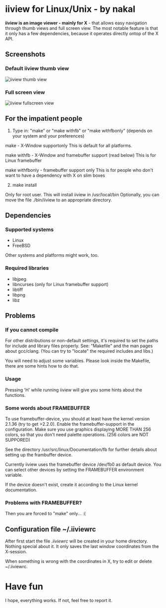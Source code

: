 
# iiview for Linux/Unix - by nakal

**iiview is an image viewer - mainly for X** - that allows
easy navigation through thumb views and full screen
view. The most notable feature is that it only has a
few dependencies, because it operates directly ontop of
the X API.

## Screenshots

### Default iiview thumb view

![iiview thumb view](https://lh4.googleusercontent.com/-SBk3VMOES9o/VIxf2Y3XOXI/AAAAAAAAGHo/lMfC2rUoM3A/w862-h767-no/iiview-thumbview.jpg)

### Full screen view

![iiview fullscreen view](https://lh3.googleusercontent.com/-yvELjirxeDU/VIxf1jAjcgI/AAAAAAAAGHg/adbFDgRh0Qk/w862-h767-no/iiview-fullscreen.jpg)

## For the impatient people

1) Type in: "make" or "make withfb" or "make withfbonly"
(depends on your system and your preferences)

make		- X-Window supportonly
		  This is default for all platforms.

make withfb     - X-Window and framebuffer support (read below)
		  This is for Linux framebuffer

make withfbonly - framebuffer support only
		  This is for people who don't want to have
		  a dependency with X on slim boxes

2) make install

Only for root user. This will install iiview in /usr/local/bin
Optionally, you can move the file ./bin/iiview to an
appropriate directory.


## Dependencies

### Supported systems

- Linux
- FreeBSD

Other systems and platforms might work, too.

### Required libraries

* libjpeg
* libncurses (only for Linux framebuffer support)
* libtiff
* libpng
* libz

## Problems

### If you cannot compile

For other distributions or non-default settings,
it's required to set the paths for include and
library files properly. See: "Makefile" and the
man pages about gcc/clang.
(You can try to "locate" the required includes
and libs.)

You will need to adjust some variables.
Please look inside the Makefile, there are
some hints how to do that.

### Usage

Pressing 'H' while running iiview will
give you some hints about the functions.

### Some words about FRAMEBUFFER

To use framebuffer-device, you should at least have
the kernel version 2.1.36 (try to get >2.2.0).
Enable the framebuffer-support in the configuration.
Make sure you use graphics displaying MORE THAN
256 colors, so that you don't need palette operations.
(256 colors are NOT SUPPORED)

See the directory /usr/src/linux/Documentation/fb
for further details about setting up the frambuffer
device.

Currently iiview uses the framebuffer device /dev/fb0
as default device. You can select other devices by
setting the FRAMEBUFFER environment variable.

If the device doesn't exist, create it according to
the Linux kernel documentation.

### Problems with FRAMEBUFFER?

Then you are forced to "make" only... :(

## Configuration file ~/.iiviewrc

After first start the file *.iiviewrc* will be created
in your home  directory.
Nothing special about it. It only saves the last
window coordinates from the X-session.

When something is wrong with the coordinates in
X, try to edit or delete ~/.iiviewrc.

# Have fun

I hope, everything works. If not, feel free to report it.
